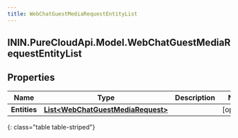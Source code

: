 ```yaml
---
title: WebChatGuestMediaRequestEntityList
---
```

## ININ.PureCloudApi.Model.WebChatGuestMediaRequestEntityList

## Properties

|Name | Type | Description | Notes|
|------------ | ------------- | ------------- | -------------|
| **Entities** | [**List&lt;WebChatGuestMediaRequest&gt;**](WebChatGuestMediaRequest.html) |  | [optional] |
{: class="table table-striped"}


